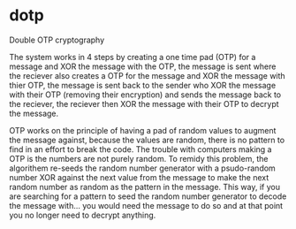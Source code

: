 # dotp
Double OTP cryptography

The system works in 4 steps by creating a one time pad (OTP) for a message and XOR the message with the OTP, the message is sent where the reciever also creates a OTP for the message and XOR the message with thier OTP, the message is sent back to the sender who XOR the message with their OTP (removing their encryption) and sends the message back to the reciever, the reciever then XOR the message with their OTP to decrypt the message.

OTP works on the principle of having a pad of random values to augment the message against, because the values are random, there is no pattern to find in an effort to break the code. The trouble with computers making a OTP is the numbers are not purely random. To remidy this problem, the algorithem re-seeds the random number generator with a psudo-random number XOR against the next value from the message to make the next random number as random as the pattern in the message. This way, if you are searching for a pattern to seed the random number generator to decode the message with... you would need the message to do so and at that point you no longer need to decrypt anything.
